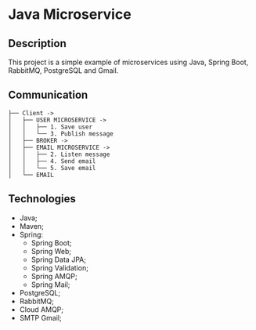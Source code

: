 # Java Microservice

## Description
This project is a simple example of microservices using Java, Spring Boot, RabbitMQ, PostgreSQL and Gmail.

## Communication
```
├── Client ->
│   ├── USER MICROSERVICE ->
│   │   ├── 1. Save user
│   │   └── 3. Publish message
│   ├── BROKER ->
│   ├── EMAIL MICROSERVICE ->
│   │   ├── 2. Listen message
│   │   ├── 4. Send email
│   │   └── 5. Save email
│   └── EMAIL
```

## Technologies
- Java;
- Maven;
- Spring:
    - Spring Boot;
    - Spring Web;
    - Spring Data JPA;
    - Spring Validation;
    - Spring AMQP;
    - Spring Mail;
- PostgreSQL;
- RabbitMQ;
- Cloud AMQP;
- SMTP Gmail;
